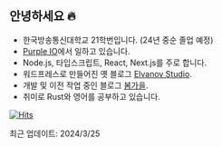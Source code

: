 ## 안녕하세요 🔥

- 한국방송통신대학교 21학번입니다. (24년 중순 졸업 예정)
- [Purple IO](https://purple.io)에서 일하고 있습니다.
- Node.js, 타입스크립트, React, Next.js를 주로 합니다.
- 워드프레스로 만들어진 옛 블로그 [Elvanov Studio](https://elvanov.com).
- 개발 및 이전 작업 중인 블로그 [봄가을](https://springfall.cc).
- 취미로 Rust와 영어를 공부하고 있습니다.

[![Hits](https://hits.seeyoufarm.com/api/count/incr/badge.svg?url=https%3A%2F%2Fgithub.com%2Fechoja&count_bg=%2381829C&title_bg=%23424651&icon=&icon_color=%23E7E7E7&title=H&edge_flat=true)](https://hits.seeyoufarm.com)

최근 업데이트: 2024/3/25
